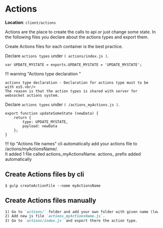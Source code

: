 

# Actions

<b>Location</b>: `client/actions`

Actions are the place to create the calls to api or just change some state.
In the following files you declare about the actions types and export them.

Create Actions files for each container is the best practice.

Declare `actions types` under `( actions/index.js )`.

``` JS
var UPDATE_MYSTATE = exports.UPDATE_MYSTATE = 'UPDATE_MYSTATE';
```

!!! warning "Actions type declaration "

    actions type declaration - Declaration for actions type must to be with es5.<br/>
    The reason is that the action types is shared with server for websocket actions system.

Declare `actions types` under `( /actions_myActions.js )`.

``` JS
export function updateSomeState (newData) {
    return {
        type: UPDATE_MYSTATE,
        payload: newData
    };
}
```

!!! tip "Actions file names"
    cli automatically add your actions file to /actions/myActionsName/.<br/>
    It added 1 file called actions_myActionsName. actions_ prefix added automatically

## Create Actions files by cli

``` JS
$ gulp createActionFile --name myActionsName
```

## Create Actions files manually

``` md
1) Go to `actions/` folder and add your own folder with given name (lowercase first).
2) Add new js file `actions_myActionsName.js`.
3) Go to `actions/index.js` and export there the action type.
```
